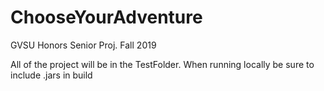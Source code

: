 # ChooseYourAdventure
GVSU Honors Senior Proj. Fall 2019

All of the project will be in the TestFolder. When running locally be sure to include .jars in build
